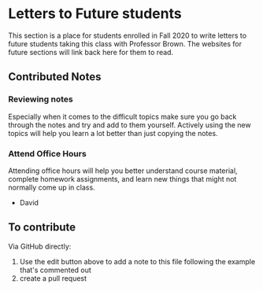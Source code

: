# Letters to Future students

This section is a place for students enrolled in Fall 2020 to write letters to future students taking this class with Professor Brown. 
The websites for future sections will link back here for them to read. 


## Contributed Notes

<!-- use the following example line as a template to link to your letter -->

<!-- ### title or key takeaway -->
<!-- your advice can be as short as a single sentence or it can be a few paragraphs, whatever you like -->
<!-- it won't be anonymous because of the commit history, but you can choose to sign it or not and include 
information about what courses you had before this or not-->

### Reviewing notes
Especially when it comes to the difficult topics make sure you go back through the notes and try and add to them yourself. Actively using the new topics will help you learn a lot better than just copying the notes.

### Attend Office Hours
Attending office hours will help you better understand course material, complete homework assignments, and learn new things that might not normally come up in class.
- David


## To contribute

Via GitHub directly:

1. Use the edit button above to add a note to this file following the example that's commented out
2. create a pull request

